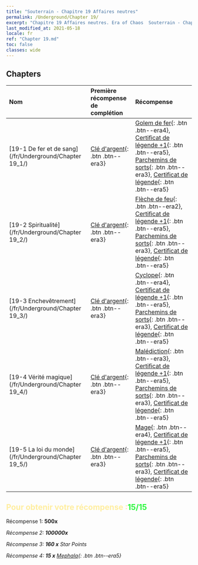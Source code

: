 ```yaml
---
title: "Souterrain - Chapitre 19 Affaires neutres"
permalink: /Underground/Chapter 19/
excerpt: "Chapitre 19 Affaires neutres. Era of Chaos  Souterrain - Chapitre 19. Affaires neutres"
last_modified_at: 2021-05-18
locale: fr
ref: "Chapter 19.md"
toc: false
classes: wide
---
```


## Chapters

  | Nom |  Première récompense de complétion | Récompense |
  |:------------|:------------|:------------| 
  | [19-1 De fer et de sang](/fr/Underground/Chapter 19_1/) | [Clé d'argent](/ItemsFR/con_693/){: .btn .btn--era3} | [Golem de fer](/ItemsFR/unt_237/){: .btn .btn--era4}, [Certificat de légende +1](/ItemsFR/mat_74/){: .btn .btn--era5}, [Parchemins de sorts](/ItemsFR/con_694/){: .btn .btn--era3}, [Certificat de légende](/ItemsFR/mat_67/){: .btn .btn--era5} |
  | [19-2 Spiritualité](/fr/Underground/Chapter 19_2/) | [Clé d'argent](/ItemsFR/con_693/){: .btn .btn--era3} | [Flèche de feu](/ItemsFR/her_413/){: .btn .btn--era2}, [Certificat de légende +1](/ItemsFR/mat_74/){: .btn .btn--era5}, [Parchemins de sorts](/ItemsFR/con_694/){: .btn .btn--era3}, [Certificat de légende](/ItemsFR/mat_67/){: .btn .btn--era5} |
  | [19-3 Enchevêtrement](/fr/Underground/Chapter 19_3/) | [Clé d'argent](/ItemsFR/con_693/){: .btn .btn--era3} | [Cyclope](/ItemsFR/unt_222/){: .btn .btn--era4}, [Certificat de légende +1](/ItemsFR/mat_74/){: .btn .btn--era5}, [Parchemins de sorts](/ItemsFR/con_694/){: .btn .btn--era3}, [Certificat de légende](/ItemsFR/mat_67/){: .btn .btn--era5} |
  | [19-4 Vérité magique](/fr/Underground/Chapter 19_4/) | [Clé d'argent](/ItemsFR/con_693/){: .btn .btn--era3} | [Malédiction](/ItemsFR/her_410/){: .btn .btn--era3}, [Certificat de légende +1](/ItemsFR/mat_74/){: .btn .btn--era5}, [Parchemins de sorts](/ItemsFR/con_694/){: .btn .btn--era3}, [Certificat de légende](/ItemsFR/mat_67/){: .btn .btn--era5} |
  | [19-5 La loi du monde](/fr/Underground/Chapter 19_5/) | [Clé d'argent](/ItemsFR/con_693/){: .btn .btn--era3} | [Mage](/ItemsFR/unt_238/){: .btn .btn--era4}, [Certificat de légende +1](/ItemsFR/mat_74/){: .btn .btn--era5}, [Parchemins de sorts](/ItemsFR/con_694/){: .btn .btn--era3}, [Certificat de légende](/ItemsFR/mat_67/){: .btn .btn--era5} |


## <span style="color: #ffeea0">Pour obtenir votre récompense :</span><span style="color: #27f73a">15/15</span>

 Récompense 1:  **500x** <i class="fas fa-gem"/>

 Récompense 2:  **100000x** <i class="fas fa-coins"/>

 Récompense 3: **160 x** Star Points

 Récompense 4: **15 x** [Mephala](/ItemsFR/her_367/){: .btn .btn--era5}

